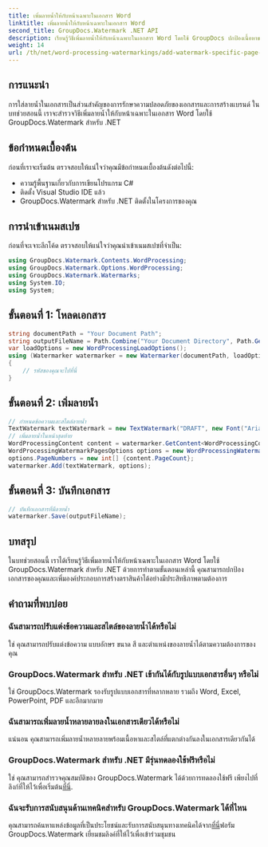 ```yaml
---
title: เพิ่มลายน้ำให้กับหน้าเฉพาะในเอกสาร Word
linktitle: เพิ่มลายน้ำให้กับหน้าเฉพาะในเอกสาร Word
second_title: GroupDocs.Watermark .NET API
description: เรียนรู้วิธีเพิ่มลายน้ำให้กับหน้าเฉพาะในเอกสาร Word โดยใช้ GroupDocs ปกป้องเนื้อหาของคุณได้อย่างง่ายดาย
weight: 14
url: /th/net/word-processing-watermarkings/add-watermark-specific-page-word-docs/
---
```

## การแนะนำ
การใส่ลายน้ำในเอกสารเป็นส่วนสำคัญของการรักษาความปลอดภัยของเอกสารและการสร้างแบรนด์ ในบทช่วยสอนนี้ เราจะสำรวจวิธีเพิ่มลายน้ำให้กับหน้าเฉพาะในเอกสาร Word โดยใช้ GroupDocs.Watermark สำหรับ .NET
## ข้อกำหนดเบื้องต้น
ก่อนที่เราจะเริ่มต้น ตรวจสอบให้แน่ใจว่าคุณมีข้อกำหนดเบื้องต้นดังต่อไปนี้:
- ความรู้พื้นฐานเกี่ยวกับการเขียนโปรแกรม C#
- ติดตั้ง Visual Studio IDE แล้ว
- GroupDocs.Watermark สำหรับ .NET ติดตั้งในโครงการของคุณ

## การนำเข้าเนมสเปซ
ก่อนที่จะเจาะลึกโค้ด ตรวจสอบให้แน่ใจว่าคุณนำเข้าเนมสเปซที่จำเป็น:
```csharp
using GroupDocs.Watermark.Contents.WordProcessing;
using GroupDocs.Watermark.Options.WordProcessing;
using GroupDocs.Watermark.Watermarks;
using System.IO;
using System;
```
## ขั้นตอนที่ 1: โหลดเอกสาร
```csharp
string documentPath = "Your Document Path";
string outputFileName = Path.Combine("Your Document Directory", Path.GetFileName(documentPath));
var loadOptions = new WordProcessingLoadOptions();
using (Watermarker watermarker = new Watermarker(documentPath, loadOptions))
{
    // รหัสของคุณจะไปที่นี่
}
```
## ขั้นตอนที่ 2: เพิ่มลายน้ำ
```csharp
// กำหนดข้อความและสไตล์ลายน้ำ
TextWatermark textWatermark = new TextWatermark("DRAFT", new Font("Arial", 42));
// เพิ่มลายน้ำในหน้าสุดท้าย
WordProcessingContent content = watermarker.GetContent<WordProcessingContent>();
WordProcessingWatermarkPagesOptions options = new WordProcessingWatermarkPagesOptions();
options.PageNumbers = new int[] {content.PageCount};
watermarker.Add(textWatermark, options);
```
## ขั้นตอนที่ 3: บันทึกเอกสาร
```csharp
// บันทึกเอกสารที่มีลายน้ำ
watermarker.Save(outputFileName);
```

## บทสรุป
ในบทช่วยสอนนี้ เราได้เรียนรู้วิธีเพิ่มลายน้ำให้กับหน้าเฉพาะในเอกสาร Word โดยใช้ GroupDocs.Watermark สำหรับ .NET ด้วยการทำตามขั้นตอนเหล่านี้ คุณสามารถปกป้องเอกสารของคุณและเพิ่มองค์ประกอบการสร้างตราสินค้าได้อย่างมีประสิทธิภาพตามต้องการ
## คำถามที่พบบ่อย
### ฉันสามารถปรับแต่งข้อความและสไตล์ของลายน้ำได้หรือไม่
ใช่ คุณสามารถปรับแต่งข้อความ แบบอักษร ขนาด สี และตำแหน่งของลายน้ำได้ตามความต้องการของคุณ
### GroupDocs.Watermark สำหรับ .NET เข้ากันได้กับรูปแบบเอกสารอื่นๆ หรือไม่
ใช่ GroupDocs.Watermark รองรับรูปแบบเอกสารที่หลากหลาย รวมถึง Word, Excel, PowerPoint, PDF และอีกมากมาย
### ฉันสามารถเพิ่มลายน้ำหลายลายลงในเอกสารเดียวได้หรือไม่
แน่นอน คุณสามารถเพิ่มลายน้ำหลายลายพร้อมเนื้อหาและสไตล์ที่แตกต่างกันลงในเอกสารเดียวกันได้
### GroupDocs.Watermark สำหรับ .NET มีรุ่นทดลองใช้ฟรีหรือไม่
 ใช่ คุณสามารถสำรวจคุณสมบัติของ GroupDocs.Watermark ได้ด้วยการทดลองใช้ฟรี เพียงไปที่ลิงก์ที่ให้ไว้เพื่อเริ่มต้น[ที่นี่](https://releases.groupdocs.com/).
### ฉันจะรับการสนับสนุนด้านเทคนิคสำหรับ GroupDocs.Watermark ได้ที่ไหน
 คุณสามารถค้นหาแหล่งข้อมูลที่เป็นประโยชน์และรับการสนับสนุนทางเทคนิคได้จาก[ที่นี่](https://forum.groupdocs.com/c/watermark/19)ฟอรัม GroupDocs.Watermark เยี่ยมชมลิงค์ที่ให้ไว้เพื่อเข้าร่วมชุมชน